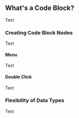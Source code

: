 ## What's a Code Block?
Text

### Creating Code Block Nodes
Text
#### Menu
Text
#### Double Click
Text
### Flexibility of Data Types
Text

